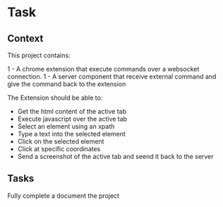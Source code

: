 # Task 


## Context

This project contains: 

1 - A chrome extension that execute commands over a websocket connection.
1 - A server component that receive external command and give the command back to the extension

The Extension should be able to:

- Get the html content of the active tab
- Execute javascript over the active tab
- Select an element using an xpath
- Type a text into the selected element
- Click on the selected element
- Click at specific coordinates
- Send a screenshot of the active tab and seend it back to the server

## Tasks

Fully complete a document the project